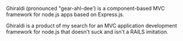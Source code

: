 Ghiraldi (pronounced "gear-ahl-dee') is a component-based MVC framework for node.js apps based on Express.js.

Ghiraldi is a product of my search for an MVC application development framework for node.js that doesn't suck and isn't a RAILS imitation.